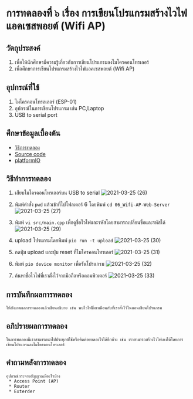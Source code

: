 # การทดลองที่ ๖ เรื่อง การเขียนโปรแกรมสร้างไวไฟแอคเซสพอยต์ (Wifi AP)

## วัตถุประสงค์
1. เพื่อให้นักศึกษามีความรู้เกี่ยวกับการเขียนโปรแกรมลงไมโครคอนโทรเลอร์
2. เพื่อศึกษาการเขียนโปรแกรมสร้างไวไฟแอคเซสพอยต์ (Wifi AP)

## อุปกรณ์ที่ใช้
1. ไมโครคอนโทรลเลอร์ (ESP-01)
2. อุปกรณ์ในการเขียนโปรแกรม เช่น PC,Laptop
3. USB to serial port

## ศึกษาข้อมูลเบื้องต้น
* [วิธีการทดลอง](https://www.youtube.com/watch?v=T26DVHePlTs&ab_channel=TANI-IOT)
* [Source code](https://github.com/choompol-boonmee/lab63b/tree/master/examples)
* [platformIO](https://platformio.org/)

## วิธีทำการทดลอง
1. เสียบไมโครคอนโทรเลอร์บน USB to serial
![2021-03-25 (26)](https://user-images.githubusercontent.com/78695932/112371791-9a712980-8d11-11eb-9fa8-77d05051fe57.png)

2. พิมพ์คำสั่ง `pwd` แล้วเข้าที่ไปโฟลเดอร์ 6 โดยพิมพ์ `cd 06_Wifi-AP-Web-Server`
![2021-03-25 (27)](https://user-images.githubusercontent.com/78695932/112371801-9e04b080-8d11-11eb-839a-753c6a340c1a.png)

3. พิมพ์ `vi src/main.cpp` เพื่อดูชื่อไวไฟและรหัสโดยสามารถเปลี่ยนชื่อและรหัสได้
![2021-03-25 (29)](https://user-images.githubusercontent.com/78695932/112371963-c7254100-8d11-11eb-8352-48f40f44873c.png)

4. upload โปรแกรมโดยพิมพ์ `pio run -t upload`
![2021-03-25 (30)](https://user-images.githubusercontent.com/78695932/112371984-cdb3b880-8d11-11eb-9df1-1b5eae8a5ca7.png)

5. กดปุ่ม upload และปุ่ม reset ที่ไมโครคอนโทรเลอร์ 
![2021-03-25 (31)](https://user-images.githubusercontent.com/78695932/112371995-d0aea900-8d11-11eb-9ef7-62bbdce3b1b8.png)

6. พิมพ์ `pio device monitor` เพื่อรันโปรแกรม
![2021-03-25 (32)](https://user-images.githubusercontent.com/78695932/112372006-d3a99980-8d11-11eb-98ac-b365dec64da9.png)

7. ค้นหาชื่อไวไฟที่เราตั้งไว้จากมือถือหรือคอมพิวเตอร์
![2021-03-25 (33)](https://user-images.githubusercontent.com/78695932/112372013-d60bf380-8d11-11eb-928d-0c3a3291c1a1.png)

## การบันทึกผลการทดลอง
    ให้สังเกตผลการทดลองแล้วเขียนอธิบาย เช่น พบไวไฟชื่อเหมือนกับที่เราตั้งไว้ในตอนเขียนโปรแกรม

## อภิปรายผลการทดลอง
    ในการทดลองนี้เราสามารถนำไปประยุกต์ใช้หรือคิดต่อยอดอะไรได้อีกบ้าง เช่น เราสามารถสร้างไวไฟเองได้โดยการเขียนโปรแกรมลงไมโครคอนโทรเลอร์
## คำถามหลังการทดลอง
    อุปกรณ์กระจายสัญญาณมีอะไรบ้าง
     * Access Point (AP)
     * Router
     * Exterder
    


